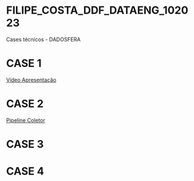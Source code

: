 # FILIPE_COSTA_DDF_DATAENG_102023
Cases técnicos - DADOSFERA

# CASE 1
[Vídeo Apresentação](https://www.youtube.com/watch?v=1tbNbbeWZJc)

# CASE 2
[Pipeline Coletor](https://app.dadosfera.ai/pt-BR/collect/import-files/092c0ae8-edce-47cc-8553-6bb1a3cc8ccd)

# CASE 3

# CASE 4
